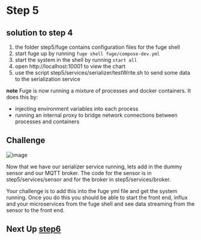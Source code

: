 # Step 5

## solution to step 4

1. the folder step5/fuge contains configuration files for the fuge shell
2. start fuge up by running `fuge shell fuge/compose-dev.yml`
3. start the system in the shell by running `start all`
4. open http://localhost:10001 to view the chart
5. use the script step5/services/serializer/testWrite.sh to send some data to the serialization service

__note__ Fuge is now running a mixture of processes and docker containers. It does this by:

* injecting environment variables into each process
* running an internal proxy to bridge network connections between processes and containers

## Challenge
![image](../docs/step5.png)

Now that we have our serializer service running, lets add in the dummy sensor and
our MQTT broker. The code for the sensor is in step5/services/sensor and for the
broker in step5/services/broker.

Your challenge is to add this into the fuge yml file and get the system running.
Once you do this you should be able to start the front end, influx and your
microservices from the fuge shell and see data streaming from the sensor to the
front end.

## Next Up [step6](../step6/README.md)

